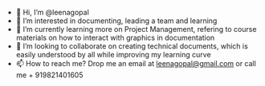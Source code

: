 - 👋 Hi, I’m @leenagopal
- 👀 I’m interested in documenting, leading a team and learning
- 🌱 I’m currently learning more on Project Management, refering to course materials on how to interact with graphics in documentation
- 💞️ I’m looking to collaborate on creating technical documents, which is easily understood by all while improving my learning curve
- 📫 How to reach me? Drop me an email at leenagopal@gmail.com or call me + 919821401605

<!---
leenagopal/leenagopal is a ✨ special ✨ repository because its `README.md` (this file) appears on your GitHub profile.
You can click the Preview link to take a look at your changes.
--->
